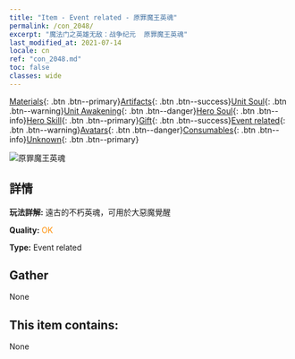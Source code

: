 ```yaml
---
title: "Item - Event related - 原罪魔王英魂"
permalink: /con_2048/
excerpt: "魔法门之英雄无敌：战争纪元  原罪魔王英魂"
last_modified_at: 2021-07-14
locale: cn
ref: "con_2048.md"
toc: false
classes: wide
---
```

 [Materials](/ItemsCN/){: .btn .btn--primary}[Artifacts](/ItemsCN/Artifacts/){: .btn .btn--success}[Unit Soul](/ItemsCN/UnitSoul/){: .btn .btn--warning}[Unit Awakening](/ItemsCN/UnitAwakening/){: .btn .btn--danger}[Hero Soul](/ItemsCN/HeroSoul/){: .btn .btn--info}[Hero Skill](/ItemsCN/HeroSkill/){: .btn .btn--primary}[Gift](/ItemsCN/Gift/){: .btn .btn--success}[Event related](/ItemsCN/Events/){: .btn .btn--warning}[Avatars](/ItemsCN/Avatars/){: .btn .btn--danger}[Consumables](/ItemsCN/Consumables/){: .btn .btn--info}[Unknown](/ItemsCN/Unknown/){: .btn .btn--primary}

 ![原罪魔王英魂](/images/t/juexing_507.png)

## 詳情
 **玩法詳解:** 遠古的不朽英魂，可用於大惡魔覺醒

 **Quality:** <span style="color: #FF8C00">OK</span>

 **Type:** Event related

## Gather

  None

## This item contains:

  None

